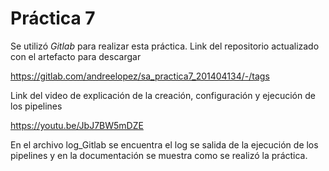 # Práctica 7
Se utilizó *Gitlab* para realizar esta práctica.
Link del repositorio actualizado con el artefacto para descargar

https://gitlab.com/andreelopez/sa_practica7_201404134/-/tags 

Link del video de explicación de la creación, configuración y ejecución de los pipelines

https://youtu.be/JbJ7BW5mDZE

En el archivo log_Gitlab se encuentra el log se salida de la ejecución de los pipelines y en la documentación se muestra como se realizó la práctica.